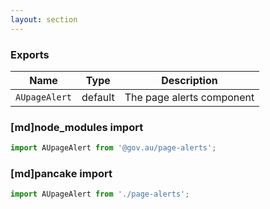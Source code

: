 ```yaml
---
layout: section
---
```


### Exports

| Name       | Type    | Description
|------------|---------|-----------------------------------------------------------------------------
| `AUpageAlert` | default | The page alerts component

### [md]node_modules import

```jsx
import AUpageAlert from '@gov.au/page-alerts';
```

### [md]pancake import

```jsx
import AUpageAlert from './page-alerts';
```
